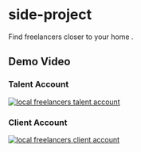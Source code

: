 # side-project
Find freelancers closer to your home .

## Demo Video 

### Talent Account

[![local freelancers talent account](https://img.youtube.com/vi/R8xZW8OGD9Q/0.jpg)](https://youtu.be/R8xZW8OGD9Q "local freelancers talent account")

### Client Account

[![local freelancers client account](https://img.youtube.com/vi/jB0xAQdsnfE/0.jpg)](https://youtu.be/jB0xAQdsnfE "local freelancers client account")

